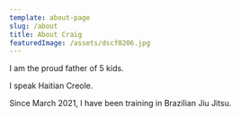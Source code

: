 ```yaml
---
template: about-page
slug: /about
title: About Craig
featuredImage: /assets/dscf0206.jpg
---
```

I am the proud father of 5 kids.

I speak Haitian Creole.

Since March 2021, I have been training in Brazilian Jiu Jitsu.

